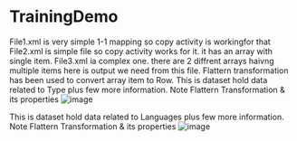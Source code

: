 # TrainingDemo

File1.xml is very simple 1-1 mapping so copy activity is workingfor that
File2.xml is simple file so copy activity works for it. it has an array with single item.
File3.xml ia complex one. there are 2 diffrent arrays haivng multiple items
here is output we need from this file. Flattern transformation has been used to convert array item to Row.
This is dataset hold data related to Type plus few more information. Note Flattern Transformation & its properties
![image](https://user-images.githubusercontent.com/64379307/200439277-538aa273-e0e3-457d-b42f-298613ed0dfb.png)

This is dataset hold data related to Languages plus few more information. Note Flattern Transformation & its properties
![image](https://user-images.githubusercontent.com/64379307/200439436-8c7c3a77-766d-4621-ac82-5a880ed2a434.png)
